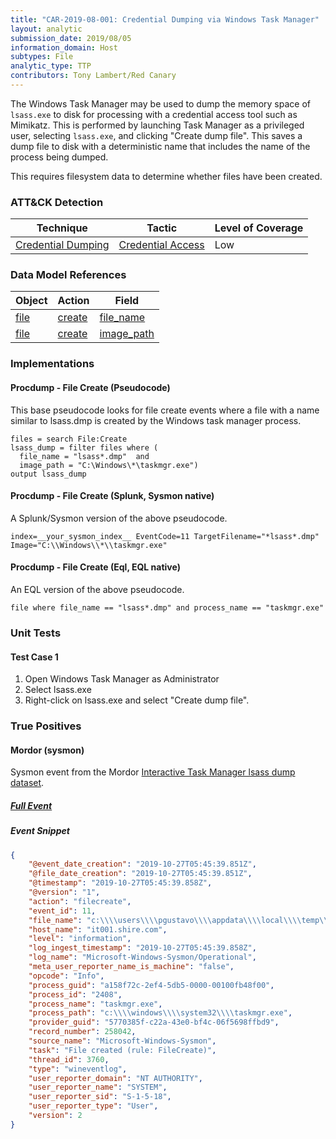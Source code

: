 ```yaml
---
title: "CAR-2019-08-001: Credential Dumping via Windows Task Manager"
layout: analytic
submission_date: 2019/08/05
information_domain: Host
subtypes: File
analytic_type: TTP
contributors: Tony Lambert/Red Canary
---
```


The Windows Task Manager may be used to dump the memory space of `lsass.exe` to disk for processing with a credential access tool such as Mimikatz. This is performed by launching Task Manager as a privileged user, selecting `lsass.exe`, and clicking "Create dump file". This saves a dump file to disk with a deterministic name that includes the name of the process being dumped.

This requires filesystem data to determine whether files have been created.


### ATT&CK Detection

|Technique|Tactic|Level of Coverage|
|---|---|---|
|[Credential Dumping](https://attack.mitre.org/techniques/T1003/)|[Credential Access](https://attack.mitre.org/tactics/TA0006/)|Low|

### Data Model References

|Object|Action|Field|
|---|---|---|
|[file](/data_model/file) | [create](/data_model/file#create) | [file_name](/data_model/file#file_name) |
|[file](/data_model/file) | [create](/data_model/file#create) | [image_path](/data_model/file#image_path) |


### Implementations

#### Procdump - File Create (Pseudocode)


This base pseudocode looks for file create events where a file with a name similar to lsass.dmp is created by the Windows task manager process.


```
files = search File:Create
lsass_dump = filter files where (
  file_name = "lsass*.dmp"  and
  image_path = "C:\Windows\*\taskmgr.exe")
output lsass_dump
```


#### Procdump - File Create (Splunk, Sysmon native)


A Splunk/Sysmon version of the above pseudocode.


```
index=__your_sysmon_index__ EventCode=11 TargetFilename="*lsass*.dmp" Image="C:\\Windows\\*\\taskmgr.exe"
```


#### Procdump - File Create (Eql, EQL native)


An EQL version of the above pseudocode.


```
file where file_name == "lsass*.dmp" and process_name == "taskmgr.exe"
```



### Unit Tests

#### Test Case 1

1. Open Windows Task Manager as Administrator
2. Select lsass.exe
3. Right-click on lsass.exe and select "Create dump file".



### True Positives

#### Mordor (sysmon)

Sysmon event from the Mordor [Interactive Task Manager lsass dump dataset](https://github.com/hunters-forge/mordor/blob/master/small_datasets/windows/credential_access/credential_dumping_T1003/interactive_taskmngr_lsass_dump.md).


##### [Full Event](/true_positives/CAR-2019-08-001-mordor-01.json)


##### Event Snippet
```json
{
	"@event_date_creation": "2019-10-27T05:45:39.851Z",
	"@file_date_creation": "2019-10-27T05:45:39.851Z",
	"@timestamp": "2019-10-27T05:45:39.858Z",
	"@version": "1",
	"action": "filecreate",
	"event_id": 11,
	"file_name": "c:\\\\users\\\\pgustavo\\\\appdata\\\\local\\\\temp\\\\lsass.dmp",
	"host_name": "it001.shire.com",
	"level": "information",
	"log_ingest_timestamp": "2019-10-27T05:45:39.858Z",
	"log_name": "Microsoft-Windows-Sysmon/Operational",
	"meta_user_reporter_name_is_machine": "false",
	"opcode": "Info",
	"process_guid": "a158f72c-2ef4-5db5-0000-00100fb48f00",
	"process_id": "2408",
	"process_name": "taskmgr.exe",
	"process_path": "c:\\\\windows\\\\system32\\\\taskmgr.exe",
	"provider_guid": "5770385f-c22a-43e0-bf4c-06f5698ffbd9",
	"record_number": 258042,
	"source_name": "Microsoft-Windows-Sysmon",
	"task": "File created (rule: FileCreate)",
	"thread_id": 3760,
	"type": "wineventlog",
	"user_reporter_domain": "NT AUTHORITY",
	"user_reporter_name": "SYSTEM",
	"user_reporter_sid": "S-1-5-18",
	"user_reporter_type": "User",
	"version": 2
}
```

